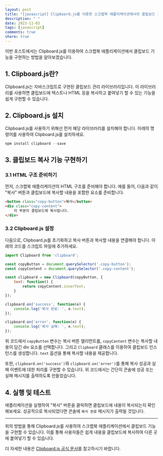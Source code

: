 ```yaml
---
layout: post
title: "[javascript] Clipboard.js를 이용한 스크랩북 애플리케이션에서의 클립보드 기능 구현 방법"
description: " "
date: 2023-11-03
tags: [javascript]
comments: true
share: true
---
```


이번 포스트에서는 Clipboard.js를 이용하여 스크랩북 애플리케이션에서 클립보드 기능을 구현하는 방법을 알아보겠습니다.

## 1. Clipboard.js란?

Clipboard.js는 자바스크립트로 구현된 클립보드 관리 라이브러리입니다. 이 라이브러리를 사용하면 클립보드에 텍스트나 HTML 등을 복사하고 붙여넣기 할 수 있는 기능을 쉽게 구현할 수 있습니다.

## 2. Clipboard.js 설치

Clipboard.js를 사용하기 위해선 먼저 해당 라이브러리를 설치해야 합니다. 아래의 명령어를 사용하여 Clipboard.js를 설치하세요.

```javascript
npm install clipboard --save
```

## 3. 클립보드 복사 기능 구현하기

### 3.1 HTML 구조 준비하기

먼저, 스크랩북 애플리케이션의 HTML 구조를 준비해야 합니다. 예를 들어, 다음과 같이 "복사" 버튼과 클립보드에 복사할 내용을 포함한 요소를 준비합니다.

```html
<button class="copy-button">복사</button>
<div class="copy-content">
    이 부분이 클립보드에 복사됩니다.
</div>
```

### 3.2 Clipboard.js 설정

다음으로, Clipboard.js를 초기화하고 복사 버튼과 복사할 내용을 연결해야 합니다. 아래의 코드를 스크립트 파일에 추가하세요.

```javascript
import Clipboard from 'clipboard';

const copyButton = document.querySelector('.copy-button');
const copyContent = document.querySelector('.copy-content');

const clipboard = new Clipboard(copyButton, {
    text: function() {
        return copyContent.innerText;
    }
});

clipboard.on('success', function(e) {
    console.log('복사 완료: ', e.text);
});

clipboard.on('error', function(e) {
    console.log('복사 실패: ', e.text);
});
```

위 코드에서 `copyButton` 변수는 복사 버튼 엘리먼트를, `copyContent` 변수는 복사할 내용이 담긴 div 요소를 선택합니다. 그리고 `Clipboard` 클래스를 이용하여 클립보드 인스턴스를 생성합니다. `text` 옵션을 통해 복사할 내용을 제공합니다.

또한, `clipboard.on('success')`와 `clipboard.on('error')`를 통해 복사 성공과 실패 이벤트에 대한 처리를 구현할 수 있습니다. 위 코드에서는 간단히 콘솔에 성공 또는 실패 메시지를 출력하도록 만들었습니다.

## 4. 실행 및 테스트

애플리케이션을 실행하여 "복사" 버튼을 클릭하면 클립보드에 내용이 복사되는지 확인해보세요. 성공적으로 복사되었다면 콘솔에 `복사 완료` 메시지가 출력될 것입니다.

---

위의 방법을 통해 Clipboard.js를 사용하여 스크랩북 애플리케이션에서 클립보드 기능을 구현할 수 있습니다. 이를 통해 사용자들은 쉽게 내용을 클립보드에 복사하여 다른 곳에 붙여넣기 할 수 있습니다.

더 자세한 내용은 [Clipboard.js 공식 문서](https://clipboardjs.com/)를 참고하시기 바랍니다.